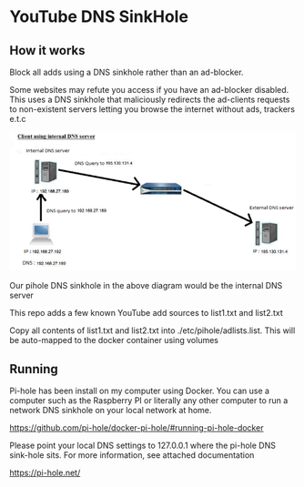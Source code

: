 # YouTube DNS SinkHole 

## How it works
Block all adds using a DNS sinkhole rather than an ad-blocker.

 Some websites may refute you access if you have an ad-blocker disabled. This uses a DNS sinkhole that maliciously redirects the ad-clients requests to non-existent servers letting you browse the internet without ads, trackers e.t.c

<img src="./diag_eg.png" />

Our pihole DNS sinkhole in the above diagram would be the internal DNS server

This repo adds a few known YouTube add sources to list1.txt and list2.txt

Copy all contents of list1.txt and list2.txt into ./etc/pihole/adlists.list. This will be auto-mapped to the docker container using volumes

## Running

Pi-hole has been install on my computer using Docker. You can use a computer such as the Raspberry PI or literally any other computer to run a network DNS sinkhole on your local network at home.

https://github.com/pi-hole/docker-pi-hole/#running-pi-hole-docker

Please point your local DNS settings to
127.0.0.1 where the pi-hole DNS sink-hole sits. For more information, see attached documentation

https://pi-hole.net/
